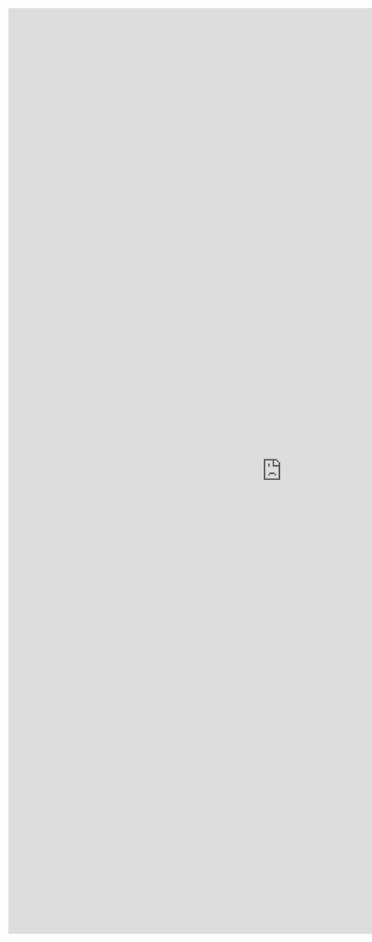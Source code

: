 
<iframe allowtransparency="true" frameborder="0" scrolling="yes" 
        src="http://staciscloud.webs.com/" style="border: none; height: 1860px; width: 1100px;"> </iframe>
